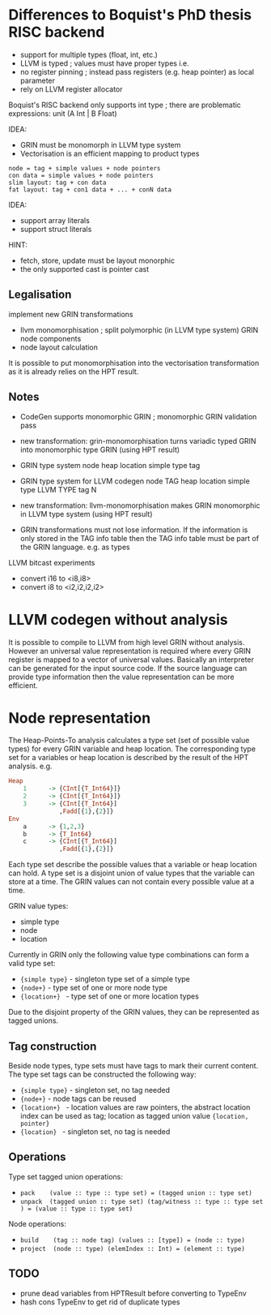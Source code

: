 # Differences to Boquist's PhD thesis RISC backend

- support for multiple types (float, int, etc.)
- LLVM is typed ; values must have proper types i.e.
- no register pinning ; instead pass registers (e.g. heap pointer) as local parameter
- rely on LLVM register allocator


Boquist's RISC backend only supports int type ; there are problematic expressions: unit (A Int | B Float)

IDEA:
  - GRIN must be monomorph in LLVM type system
  - Vectorisation is an efficient mapping to product types
```
node = tag + simple values + node pointers
con data = simple values + node pointers
slim layout: tag + con data
fat layout: tag + con1 data + ... + conN data
```
IDEA:
  - support array literals
  - support struct literals

HINT:
  - fetch, store, update must be layout monorphic
  - the only supported cast is pointer cast

## Legalisation
  implement new GRIN transformations
  - llvm monomorphisation ; split polymorphic (in LLVM type system) GRIN node components
  - node layout calculation

  It is possible to put monomorphisation into the vectorisation transformation as it is already relies on the HPT result.

## Notes
  - CodeGen supports monomorphic GRIN ; monomorphic GRIN validation pass
  - new transformation: grin-monomorphisation
      turns variadic typed GRIN into monomorphic type GRIN (using HPT result)
  - GRIN type system
      node
      heap location
      simple type
      tag

  - GRIN type system for LLVM codegen
      node TAG
      heap location
      simple type LLVM TYPE
      tag N
  - new transformation: llvm-monomorphisation
      makes GRIN monomorphic in LLVM type system (using HPT result)

  - GRIN transformations must not lose information. If the information is only stored in the TAG info table then the TAG info table must be part of the GRIN language. e.g. as types

LLVM bitcast experiments
  - convert i16 to <i8,i8>
  - convert i8 to <i2,i2,i2,i2>

# LLVM codegen without analysis

It is possible to compile to LLVM from high level GRIN without analysis.
However an universal value representation is required where every GRIN register is mapped to a vector of universal values.
Basically an interpreter can be generated for the input source code.
If the source language can provide type information then the value representation can be more efficient.

# Node representation

The Heap-Points-To analysis calculates a type set (set of possible value types) for every GRIN variable and heap location.
The corresponding type set for a variables or heap location is described by the result of the HPT analysis. e.g.
```haskell
Heap
    1      -> {CInt[{T_Int64}]}
    2      -> {CInt[{T_Int64}]}
    3      -> {CInt[{T_Int64}]
              ,Fadd[{1},{2}]}
Env
    a      -> {1,2,3}
    b      -> {T_Int64}
    c      -> {CInt[{T_Int64}]
              ,Fadd[{1},{2}]}
```
Each type set describe the possible values that a variable or heap location can hold.
A type set is a disjoint union of value types that the variable can store at a time.
The GRIN values can not contain every possible value at a time.

GRIN value types:
  - simple type
  - node
  - location

Currently in GRIN only the following value type combinations can form a valid type set:
  - `{simple type}` - singleton type set of a simple type
  - `{node+}` - type set of one or more node type
  - `{location+} ` - type set of one or more location types

Due to the disjoint property of the GRIN values, they can be represented as tagged unions.

## Tag construction

Beside node types, type sets must have tags to mark their current content.
The type set tags can be constructed the following way:
  - `{simple type}` - singleton set, no tag needed
  - `{node+}` - node tags can be reused
  - `{location+} ` - location values are raw pointers, the abstract location index can be used as tag;
    location as tagged union value `{location, pointer}`
  - `{location} ` - singleton set, no tag is needed

## Operations

Type set tagged union operations:
  - `pack    (value :: type :: type set) = (tagged union :: type set)`
  - `unpack  (tagged union :: type set) (tag/witness :: type :: type set ) = (value :: type :: type set)`

Node operations:
  - `build    (tag :: node tag) (values :: [type]) = (node :: type)`
  - `project  (node :: type) (elemIndex :: Int) = (element :: type)`

## TODO
  - prune dead variables from HPTResult before converting to TypeEnv
  - hash cons TypeEnv to get rid of duplicate types
